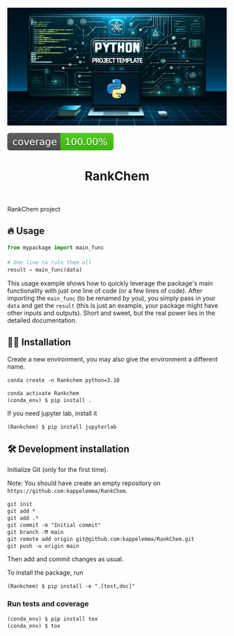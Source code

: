 ![Project Logo](assets/banner.png)

![Coverage Status](assets/coverage-badge.svg)

<h1 align="center">
RankChem
</h1>

<br>


RankChem project

## 🔥 Usage

```python
from mypackage import main_func

# One line to rule them all
result = main_func(data)
```

This usage example shows how to quickly leverage the package's main functionality with just one line of code (or a few lines of code). 
After importing the `main_func` (to be renamed by you), you simply pass in your `data` and get the `result` (this is just an example, your package might have other inputs and outputs). 
Short and sweet, but the real power lies in the detailed documentation.

## 👩‍💻 Installation

Create a new environment, you may also give the environment a different name. 

```
conda create -n Rankchem python=3.10 
```

```
conda activate Rankchem
(conda_env) $ pip install .
```

If you need jupyter lab, install it 

```
(Rankchem) $ pip install jupyterlab
```


## 🛠️ Development installation

Initialize Git (only for the first time). 

Note: You should have create an empty repository on `https://github.com:kappelemma/RankChem`.

```
git init
git add * 
git add .*
git commit -m "Initial commit" 
git branch -M main
git remote add origin git@github.com:kappelemma/RankChem.git 
git push -u origin main
```

Then add and commit changes as usual. 

To install the package, run

```
(Rankchem) $ pip install -e ".[test,doc]"
```

### Run tests and coverage

```
(conda_env) $ pip install tox
(conda_env) $ tox
```



